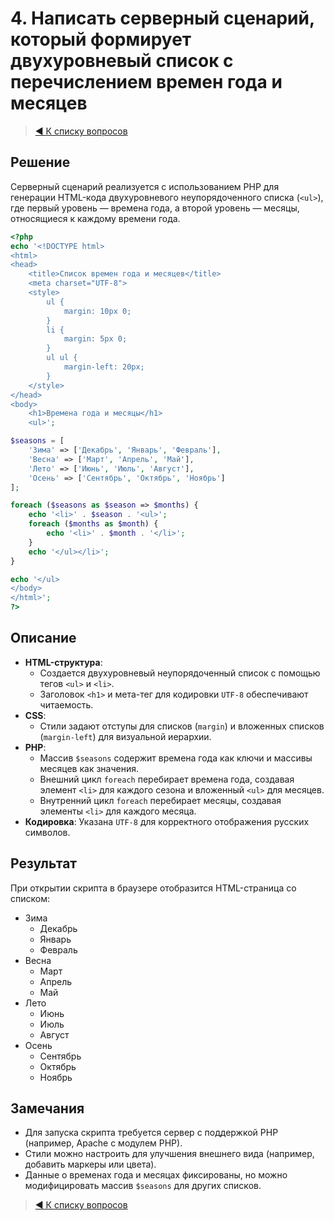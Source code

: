 # 4. Написать серверный сценарий, который формирует двухуровневый список с перечислением времен года и месяцев

> [◀️ К списку вопросов](../README.md#практические_задания)

## Решение

Серверный сценарий реализуется с использованием PHP для генерации HTML-кода двухуровневого неупорядоченного списка (`<ul>`), где первый уровень — времена года, а второй уровень — месяцы, относящиеся к каждому времени года.

```php
<?php
echo '<!DOCTYPE html>
<html>
<head>
    <title>Список времен года и месяцев</title>
    <meta charset="UTF-8">
    <style>
        ul {
            margin: 10px 0;
        }
        li {
            margin: 5px 0;
        }
        ul ul {
            margin-left: 20px;
        }
    </style>
</head>
<body>
    <h1>Времена года и месяцы</h1>
    <ul>';

$seasons = [
    'Зима' => ['Декабрь', 'Январь', 'Февраль'],
    'Весна' => ['Март', 'Апрель', 'Май'],
    'Лето' => ['Июнь', 'Июль', 'Август'],
    'Осень' => ['Сентябрь', 'Октябрь', 'Ноябрь']
];

foreach ($seasons as $season => $months) {
    echo '<li>' . $season . '<ul>';
    foreach ($months as $month) {
        echo '<li>' . $month . '</li>';
    }
    echo '</ul></li>';
}

echo '</ul>
</body>
</html>';
?>
```

## Описание

- **HTML-структура**:
  - Создается двухуровневый неупорядоченный список с помощью тегов `<ul>` и `<li>`.
  - Заголовок `<h1>` и мета-тег для кодировки `UTF-8` обеспечивают читаемость.
- **CSS**:
  - Стили задают отступы для списков (`margin`) и вложенных списков (`margin-left`) для визуальной иерархии.
- **PHP**:
  - Массив `$seasons` содержит времена года как ключи и массивы месяцев как значения.
  - Внешний цикл `foreach` перебирает времена года, создавая элемент `<li>` для каждого сезона и вложенный `<ul>` для месяцев.
  - Внутренний цикл `foreach` перебирает месяцы, создавая элементы `<li>` для каждого месяца.
- **Кодировка**: Указана `UTF-8` для корректного отображения русских символов.

## Результат

При открытии скрипта в браузере отобразится HTML-страница со списком:

- Зима
  - Декабрь
  - Январь
  - Февраль
- Весна
  - Март
  - Апрель
  - Май
- Лето
  - Июнь
  - Июль
  - Август
- Осень
  - Сентябрь
  - Октябрь
  - Ноябрь

## Замечания

- Для запуска скрипта требуется сервер с поддержкой PHP (например, Apache с модулем PHP).
- Стили можно настроить для улучшения внешнего вида (например, добавить маркеры или цвета).
- Данные о временах года и месяцах фиксированы, но можно модифицировать массив `$seasons` для других списков.

> [◀️ К списку вопросов](../README.md#практические_задания)
